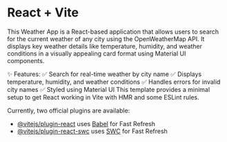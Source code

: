 # React + Vite
This Weather App is a React-based application that allows users to search for the current weather of any city using the OpenWeatherMap API. It displays key weather details like temperature, humidity, and weather conditions in a visually appealing card format using Material UI components.

✨ Features:
✅ Search for real-time weather by city name
✅ Displays temperature, humidity, and weather conditions
✅ Handles errors for invalid city names
✅ Styled using Material UI
This template provides a minimal setup to get React working in Vite with HMR and some ESLint rules.

Currently, two official plugins are available:

- [@vitejs/plugin-react](https://github.com/vitejs/vite-plugin-react/blob/main/packages/plugin-react/README.md) uses [Babel](https://babeljs.io/) for Fast Refresh
- [@vitejs/plugin-react-swc](https://github.com/vitejs/vite-plugin-react-swc) uses [SWC](https://swc.rs/) for Fast Refresh

